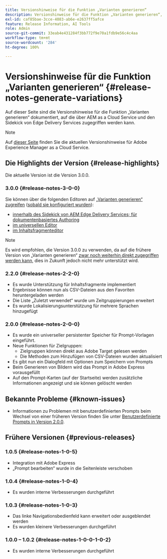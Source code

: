 ```yaml
---
title: Versionshinweise für die Funktion „Varianten generieren“
description: Versionshinweise für die Funktion „Varianten generieren“, auf die über AEM as a Cloud Service und das Sidekick von Edge Delivery Services zugegriffen werden kann
exl-id: caf85bae-3cce-4083-ab6e-e2637ff5afce
feature: Release Information, AI Tools
role: Admin
source-git-commit: 33eab4e431284f3bb772f9e70a1fdb9e56c4c4aa
workflow-type: tm+mt
source-wordcount: '284'
ht-degree: 100%

---
```


# Versionshinweise für die Funktion „Varianten generieren“ {#release-notes-generate-variations}

Auf dieser Seite sind die Versionshinweise für die Funktion „Varianten generieren“ dokumentiert, auf die über AEM as a Cloud Service und den Sidekick von Edge Delivery Services zugegriffen werden kann.

>[!NOTE]
>
>Auf [dieser Seite](/help/release-notes/release-notes-cloud/release-notes-current.md) finden Sie die aktuellen Versionshinweise für Adobe Experience Manager as a Cloud Service.

## Die Highlights der Version {#release-highlights}

Die aktuelle Version ist die Version 3.0.0.

### 3.0.0 {#release-notes-3-0-0}

Sie können über die folgenden Editoren auf [„Varianten generieren“ zugreifen](/help/generative-ai/generate-variations-integrated-editor.md#access-generate-variations) ([sobald sie konfiguriert wurden](#access-generate-variations)):

* [innerhalb des Sidekick von AEM Edge Delivery Services; für dokumentenbasiertes Authoring](/help/generative-ai/generate-variations-integrated-editor.md#access-aem-sidekick)
* [im universellen Editor](/help/generative-ai/generate-variations-integrated-editor.md#access-aem-universal-editor)
* [im Inhaltsfragmenteditor](/help/generative-ai/generate-variations-integrated-editor.md#access-aem-content-fragment-editor)

>[!NOTE]
>
>Es wird empfohlen, die Version 3.0.0 zu verwenden, da auf die frühere Version von „Varianten generieren“ [zwar noch weiterhin direkt zugegriffen werden kann](/help/generative-ai/generate-variations.md), dies in Zukunft jedoch nicht mehr unterstützt wird.

### 2.2.0 {#release-notes-2-2-0}

* Es wurde Unterstützung für Inhaltsfragmente implementiert
* Ergebnisse können nun als CSV-Dateien aus den Favoriten heruntergeladen werden
* Die Liste „Zuletzt verwendet“ wurde um Zeitgruppierungen erweitert
* Es wurde Lokalisierungsunterstützung für mehrere Sprachen hinzugefügt

### 2.0.0 {#release-notes-2-0-0}

* Es wurde ein universeller persistenter Speicher für Prompt-Vorlagen eingeführt.
* Neue Funktionen für Zielgruppen:
   * Zielgruppen können direkt aus Adobe Target gelesen werden
   * Die Methoden zum Hinzufügen von CSV-Dateien wurden aktualisiert
* Es gibt nun ein Dialogfeld mit Optionen zum Speichern von Prompts
* Beim Generieren von Bildern wird das Prompt in Adobe Express vorausgefüllt
* Auf den Prompt-Karten (auf der Startseite) werden zusätzliche Informationen angezeigt und sie können gelöscht werden

## Bekannte Probleme {#known-issues}

* Informationen zu Problemen mit benutzerdefinierten Prompts beim Wechsel von einer früheren Version finden Sie unter [Benutzerdefinierte Prompts in Version 2.0.0](/help/generative-ai/generate-variations.md#custom-prompts-v200).

## Frühere Versionen {#previous-releases}

### 1.0.5 {#release-notes-1-0-5}

* Integration mit Adobe Express
* „Prompt bearbeiten“ wurde in die Seitenleiste verschoben

### 1.0.4 {#release-notes-1-0-4}

* Es wurden interne Verbesserungen durchgeführt

### 1.0.3 {#release-notes-1-0-3}

* Das linke Navigationsbedienfeld kann erweitert oder ausgeblendet werden
* Es wurden kleinere Verbesserungen durchgeführt

### 1.0.0 – 1.0.2 {#release-notes-1-0-0-1-0-2}

* Es wurden interne Verbesserungen durchgeführt
